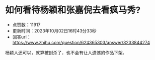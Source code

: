 # 如何看待杨颖和张嘉倪去看疯马秀?
- 点赞数：11917
- 更新时间：2023年10月02日16时43分33秒
- 回答url：https://www.zhihu.com/question/624365303/answer/3233844274
<body>
 <p data-pid="jaKzm_X6">杨颖人还可以，就算被封杀了，也不会有让人遗憾的作品下架。</p>
</body>